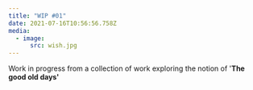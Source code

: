 ```yaml
---
title: "WIP #01"
date: 2021-07-16T10:56:56.758Z
media:
  - image:
      src: wish.jpg
---
```

Work in progress from a collection of work exploring the notion of '**The good old days'**